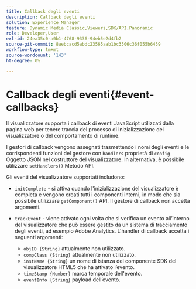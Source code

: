 ```yaml
---
title: Callback degli eventi
description: Callback degli eventi
solution: Experience Manager
feature: Dynamic Media Classic,Viewers,SDK/API,Panoramic
role: Developer,User
exl-id: 24ea35c0-a0b1-4768-9336-94eb5e2d4fb2
source-git-commit: 8aebcacd5abdc23565aab1bc3506c36f055b6439
workflow-type: tm+mt
source-wordcount: '143'
ht-degree: 0%

---
```


# Callback degli eventi{#event-callbacks}

Il visualizzatore supporta i callback di eventi JavaScript utilizzati dalla pagina web per tenere traccia del processo di inizializzazione del visualizzatore o del comportamento di runtime.

I gestori di callback vengono assegnati trasmettendo i nomi degli eventi e le corrispondenti funzioni del gestore con `handlers` proprietà di `config` Oggetto JSON nel costruttore del visualizzatore. In alternativa, è possibile utilizzare `setHandlers()` Metodo API.

Gli eventi del visualizzatore supportati includono:

* `initComplete` - si attiva quando l&#39;inizializzazione del visualizzatore è completa e vengono creati tutti i componenti interni, in modo che sia possibile utilizzare `getComponent()` API. Il gestore di callback non accetta argomenti.
* `trackEvent` - viene attivato ogni volta che si verifica un evento all’interno del visualizzatore che può essere gestito da un sistema di tracciamento degli eventi, ad esempio Adobe Analytics. L&#39;handler di callback accetta i seguenti argomenti:

   * `objID {String}` attualmente non utilizzato.
   * `compClass {String}` attualmente non utilizzato.
   * `instName {String}` un nome di istanza del componente SDK del visualizzatore HTML5 che ha attivato l’evento.
   * `timeStamp {Number}` marca temporale dell&#39;evento.
   * `eventInfo {String}` payload dell’evento.

